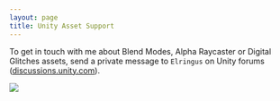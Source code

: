 ```yaml
---
layout: page
title: Unity Asset Support
---
```


To get in touch with me about Blend Modes, Alpha Raycaster or Digital Glitches assets, send a private message to `Elringus` on Unity forums ([discussions.unity.com](https://discussions.unity.com)).

![](https://i.gyazo.com/126dc94ce589ff0aa68f787f9eb71476.png)
